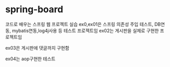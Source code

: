 # spring-board
코드로 배우는 스프링 웹 프로젝트 실습
ex0,ex01은 스프링 의존성 주입 테스트, DB연동, mybatis연동,log4j사용 등 테스트 프로젝트임
ex02는 게시판을 실제로 구현한 프로젝트임

ex03은 게시판에 댓글까지 구현함

ex04는 aop구현한 테스트 
